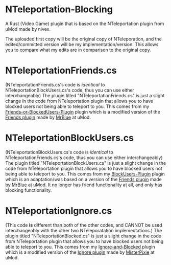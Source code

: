 # NTeleportation-Blocking
A Rust (Video Game) plugin that is based on the NTeleportation plugin from uMod made by nivex.

The uploaded first copy will be the original copy of NTeleporation, and the edited/committed version will be my implementation/version. This allows you to compare what my edits are in comparison to the original copy.

# NTeleportationFriends.cs
(NTeleportationFriends.cs's code is *identical* to NTeleportationBlockUsers.cs's code, thus you can use either interchangeably)
The plugin titled "NTeleportationFriends.cs" is just a slight change in the code from NTeleportation plugin that allows you to have blocked users not being able to teleport to you. This comes from my [Friends-or-BlockedUsers-Plugin](https://github.com/ViolationHandler-exe/Friends-or-BlockedUsers-Plugin) plugin which is a modified version of the [Friends plugin](https://umod.org/plugins/friends) made by [MrBlue](https://umod.org/user/MrBlue) at uMod.

# NTeleportationBlockUsers.cs
(NTeleportationBlockUsers.cs's code is *identical* to NTeleportationFriends.cs's code, thus you can use either interchangeably)
The plugin titled "NTeleportationBlockUsers.cs" is just a slight change in the code from NTeleportation plugin that allows you to have blocked users not being able to teleport to you. This comes from my [BlockUsers-Plugin](https://github.com/ViolationHandler-exe/BlockUsers) plugin which is an adaptation/was based on a version of the [Friends plugin](https://umod.org/plugins/friends) made by [MrBlue](https://umod.org/user/MrBlue) at uMod. It no longer has friend functionality at all, and only has blocking functionality.


# NTeleportationIgnore.cs
(This code **is** different than both of the other codes, and CANNOT be used interchangeably with the other two NTeleporatation implementations.)
The plugin titled "NTeleportationBlocked.cs" is just a slight change in the code from NTeleportation plugin that allows you to have blocked users not being able to teleport to you. This comes from my [Ignore-and-Blocked](https://github.com/ViolationHandler-exe/Ignore-and-Blocked) plugin which is a modified version of the [Ignore plugin](https://umod.org/plugins/ignore) made by [MisterPixie](https://umod.org/user/MisterPixie) at uMod.
